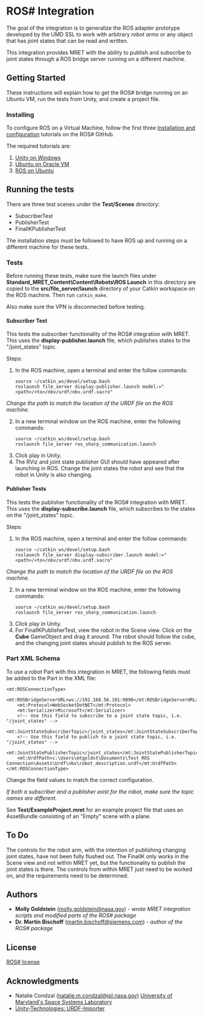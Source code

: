 # ROS# Integration

The goal of the integration is to generalize the ROS adapter prototype developed by the UMD SSL to work with arbitrary *robot arms* or any object that has joint states that can be read and written.

This integration provides MRET with the ability to publish and subscribe to joint states through a ROS bridge server running on a different machine.

## Getting Started

These instructions will explain how to get the ROS# bridge running on an Ubuntu VM,
run the tests from Unity, and create a project file.

### Installing

To configure ROS on a Virtual Machine, follow the first three [Installation and configuration](https://github.com/siemens/ros-sharp/wiki/User_Inst_InstallationAndConfiguration#1-installation-and-configuration) tutorials on the ROS# GitHub.

The required tutorials are:
1. [Unity on Windows](https://github.com/siemens/ros-sharp/wiki/User_Inst_Unity3DOnWindows)
2. [Ubuntu on Oracle VM](https://github.com/siemens/ros-sharp/wiki/User_Inst_UbuntuOnOracleVM)
3. [ROS on Ubuntu](https://github.com/siemens/ros-sharp/wiki/User_Inst_ROSOnUbuntu)


## Running the tests

There are three test scenes under the **Test/Scenes** directory:
- SubscriberTest
- PublisherTest
- FinalIKPublisherTest

The installation steps must be followed to have ROS up and running on a different machine for these tests.

### Tests

Before running these tests, make sure the launch files under **Standard_MRET_Content\Content\Robots\ROS Launch** in this directory are copied to the **src/file_server/launch** directory of your Catkin workspace on the ROS machine. Then run `catkin_make`.

Also make sure the VPN is disconnected before testing.

#### Subscriber Test

This tests the subscriber functionality of the ROS# integration with MRET.
This uses the **display-publisher.launch** file, which publishes states to the "/joint_states" topic.

Steps:

1. In the ROS machine, open a terminal and enter the follow commands:
    ```
    source ~/catkin_ws/devel/setup.bash
    roslaunch file_server display-publisher.launch model:="<path>/<to>/nbv/urdf/nbv.urdf.xacro"
 
*Change the path to match the location of the URDF file on the ROS machine.*

2. In a new terminal window on the ROS machine, enter the following commands:
    ```
    source ~/catkin_ws/devel/setup.bash
    roslaunch file_server ros_sharp_communication.launch

3. Click play in Unity.
4. The RViz and joint state publisher GUI should have appeared after launching in ROS. Change the joint states the robot and see that the robot in Unity is also changing.

#### Publisher Tests

This tests the publisher functionality of the ROS# integration with MRET.
This uses the **display-subscribe.launch** file, which subscribes to the states on the "/joint_states" topic.

Steps:

1. In the ROS machine, open a terminal and enter the follow commands:
    ```
    source ~/catkin_ws/devel/setup.bash
    roslaunch file_server display-subscriber.launch model:="<path>/<to>/nbv/urdf/nbv.urdf.xacro"

*Change the path to match the location of the URDF file on the ROS machine.*
    
2. In a new terminal window on the ROS machine, enter the following commands:
    ```
    source ~/catkin_ws/devel/setup.bash
    roslaunch file_server ros_sharp_communication.launch

3. Click play in Unity.
4. For FinalIKPublisherTest, view the robot in the Scene view. Click on the **Cube** GameObject and drag it around. The robot should follow the cube, and the changing joint states should publish to the ROS server.


### Part XML Schema

To use a robot Part with this integration in MRET, the following fields must be added to the Part in the XML file:

    <mt:ROSConnectionType>
        <mt:ROSBridgeServerURL>ws://192.168.56.101:9090</mt:ROSBridgeServerURL>
        <mt:Protocol>WebSocketDotNET</mt:Protocol>
        <mt:Serializer>Microsoft</mt:Serializer>
        <!-- Use this field to subscribe to a joint state topic, i.e. "/joint_states" -->
        <mt:JointStateSubscriberTopic>/joint_states</mt:JointStateSubscriberTopic>
        <!-- Use this field to publish to a joint state topic, i.e. "/joint_states" -->
        <mt:JointStatePublisherTopic>/joint_states</mt:JointStatePublisherTopic>
        <mt:UrdfPath>c:\Users\mtgoldst\Documents\Test ROS Connection\Assets\Urdf\nbv\robot_description.urdf</mt:UrdfPath>
    </mt:ROSConnectionType>
Change the field values to match the correct configuration.

*If both a subscriber and a publisher exist for the robot, make sure the topic names are different.*

See **Test/ExampleProject.mret** for an example project file that uses an AssetBundle consisting of an "Empty" scene with a plane.

## To Do
The controls for the robot arm, with the intention of publishing changing joint states, have not been fully flushed out. The FinalIK only works in the Scene view and not within MRET yet, but the functionality to
publish the joint states is there. The controls from within MRET just need to be worked on, and the requirements need to be determined.

## Authors

  - **Molly Goldstein** (molly.goldstein@nasa.gov) - *wrote MRET integration scripts and modified parts of the ROS# package*
  - **Dr. Martin Bischoff** (martin.bischoff@siemens.com) - *author of the ROS# package*


## License

[ROS# license](https://github.com/siemens/ros-sharp#licensing)

## Acknowledgments
  - Natalie Condzal (natalie.m.condzal@jpl.nasa.gov)  [University of Maryland's Space Systems Laboratory](https://ssl.umd.edu/)
  - [Unity-Technologies: URDF-Importer](https://github.com/Unity-Technologies/URDF-Importer#:~:text=URDF%20Importer%20allows%20you%20to%20import%20a%20robot,it%20into%20Unity%20using%20PhyX%204.0%20articulation%20bodies.)
